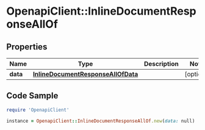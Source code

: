 # OpenapiClient::InlineDocumentResponseAllOf

## Properties

Name | Type | Description | Notes
------------ | ------------- | ------------- | -------------
**data** | [**InlineDocumentResponseAllOfData**](InlineDocumentResponseAllOfData.md) |  | [optional] 

## Code Sample

```ruby
require 'OpenapiClient'

instance = OpenapiClient::InlineDocumentResponseAllOf.new(data: null)
```


